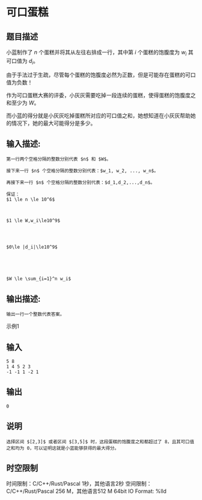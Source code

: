# 可口蛋糕

## 题目描述

小蓝制作了 $n$ 个蛋糕并将其从左往右排成一行，其中第 $i$ 个蛋糕的饱腹度为 $w_i$ 其可口值为 $d_i$。  
  
由于手法过于生疏，尽管每个蛋糕的饱腹度必然为正数，但是可能存在蛋糕的可口值为负数！  
  
作为可口蛋糕大赛的评委，小灰灰需要吃掉一段连续的蛋糕，使得蛋糕的饱腹度之和至少为 $W$。  
  
而小蓝的得分就是小灰灰吃掉蛋糕所对应的可口值之和，她想知道在小灰灰帮助她的情况下，她的最大可能得分是多少。

## 输入描述:
    
    
    第一行两个空格分隔的整数分别代表 $n$ 和 $W$。  
      
    接下来一行 $n$ 个空格分隔的整数分别代表：$w_1, w_2, ..., w_n$。  
      
    再接下来一行 $n$ 个空格分隔的整数分别代表：$d_1,d_2,...,d_n$。  
      
    保证：  
    $1 \le n \le 10^6$   
      
    
    
    $1 \le W,w_i\le10^9$ 
    
      
    
    
    $0\le |d_i|\le10^9$  
    
    
      
    
    
    $W \le \sum_{i=1}^n w_i$

## 输出描述:
    
    
    输出一行一个整数代表答案。

示例1 

## 输入
    
    
    5 8
    1 4 5 2 3
    -1 -1 1 -2 1

## 输出
    
    
    0

## 说明
    
    
    选择区间 $[2,3]$ 或者区间 $[3,5]$ 时，这段蛋糕的饱腹度之和都超过了 8，且其可口值之和均为 0，可以证明这就是小蓝能够获得的最大得分。


## 时空限制

时间限制：C/C++/Rust/Pascal 1秒，其他语言2秒
空间限制：C/C++/Rust/Pascal 256 M，其他语言512 M
64bit IO Format: %lld